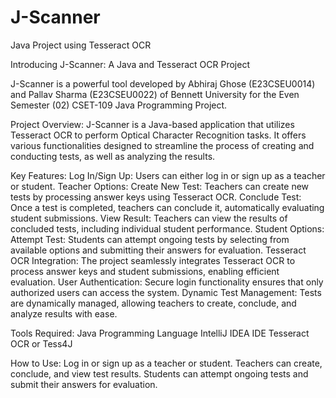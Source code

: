 # J-Scanner
Java Project using Tesseract OCR





Introducing J-Scanner: A Java and Tesseract OCR Project


J-Scanner is a powerful tool developed by Abhiraj Ghose (E23CSEU0014) and Pallav Sharma (E23CSEU0022) of Bennett University for the Even Semester (02) CSET-109 Java Programming Project.

Project Overview:
J-Scanner is a Java-based application that utilizes Tesseract OCR to perform Optical Character Recognition tasks. It offers various functionalities designed to streamline the process of creating and conducting tests, as well as analyzing the results.

Key Features:
Log In/Sign Up: Users can either log in or sign up as a teacher or student.
Teacher Options:
Create New Test: Teachers can create new tests by processing answer keys using Tesseract OCR.
Conclude Test: Once a test is completed, teachers can conclude it, automatically evaluating student submissions.
View Result: Teachers can view the results of concluded tests, including individual student performance.
Student Options:
Attempt Test: Students can attempt ongoing tests by selecting from available options and submitting their answers for evaluation.
Tesseract OCR Integration: The project seamlessly integrates Tesseract OCR to process answer keys and student submissions, enabling efficient evaluation.
User Authentication: Secure login functionality ensures that only authorized users can access the system.
Dynamic Test Management: Tests are dynamically managed, allowing teachers to create, conclude, and analyze results with ease.

Tools Required:
Java Programming Language
IntelliJ IDEA IDE
Tesseract OCR or Tess4J

How to Use:
Log in or sign up as a teacher or student.
Teachers can create, conclude, and view test results.
Students can attempt ongoing tests and submit their answers for evaluation.

